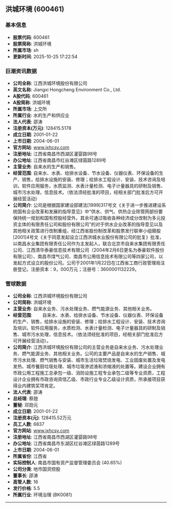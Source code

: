 ## 洪城环境 (600461)

### 基本信息

- **股票代码**: 600461
- **股票简称**: 洪城环境
- **所属市场**: sh
- **更新时间**: 2025-10-25 17:22:54

### 巨潮资讯数据

- **公司全称**: 江西洪城环境股份有限公司
- **英文名称**: Jiangxi Hongcheng Environment Co., Ltd.
- **A股代码**: 600461
- **A股简称**: 洪城环境
- **所属市场**: 上交所
- **所属行业**: 水的生产和供应业
- **法人代表**: 邵涛
- **注册资本(万元)**: 128415.5178
- **成立日期**: 2001-01-22
- **上市日期**: 2004-06-01
- **官方网站**: www.jxhcsy.com
- **注册地址**: 江西省南昌市西湖区灌婴路98号
- **办公地址**: 江西省南昌市红谷滩区绿茵路1289号
- **主营业务**: 自来水的生产和销售。
- **经营范围**: 自来水、水表、给排水设备、节水设备、仪器仪表、环保设备的生产、销售，给排水设施的安装、修理；给排水工程设计、安装、技术咨询及培训，软件应用服务，水质监测、水表计量检测、电子计量器具的研制及销售、城市污水处理，信息技术。（依法须经批准的项目，经相关部门批准后方可开展经营活动）
- **公司简介**: 公司是根据国家建设部建法[1999]317号文《关于进一步推进建设系统国有企业改革和发展的指导意见》中“供水、供气、供热企业除管网部份要保持统一规划和国有控股经营外，其余可通过吸收各种经济成分改制为多元投资主体的有限责任公司和股份有限公司”的对于供水企业改革的指导意见以及其他相关政策进行改制重组，经江西省股份制改革和股票发行联审小组赣股[2001]4号文《关于同意发起设立江西洪城水业股份有限公司的批复》批准，以南昌水业集团有限责任公司作为主发起人，联合北京市自来水集团有限责任公司、江西清华泰豪信息技术有限公司（2004年2月6日更名为泰豪软件股份有限公司）、南昌市煤气公司、南昌市公用信息技术有限公司等四家公司，以发起方式设立的股份公司。公司于2001年1月22日在江西省工商行政管理局注册登记，注册资本：9，000万元；注册号：3600001132229。

### 雪球数据

- **公司全称**: 江西洪城环境股份有限公司
- **公司简称**: 洪城环境
- **主营业务**: 自来水业务、污水处理业务、燃气能源业务、其他相关业务。
- **经营范围**: 　　自来水、水表、给排水设备、节水设备、仪器仪表、环保设备的生产、销售，给排水设施的安装、修理；给排水工程设计、安装、技术咨询及培训，软件应用服务，水质检测、水表计量检测、电子计量器具的研制及销售、城市污水处理，信息技术。（依法须经批准的项目，经相关部门批准后方可开展经营活动）。
- **公司简介**: 江西洪城环境股份有限公司的主营业务是自来水业务、污水处理业务、燃气能源业务、其他相关业务。公司的主要产品是自来水的生产销售、城市污水处理、燃气销售与安装、城市生活垃圾焚烧发电、工业固废处置及发电发热、城市餐厨垃圾处理、城市垃圾渗滤液和浓缩液的处置等。建设企业拥有市政公用工程施工总承包一级、消防设施工程专业承包二级等专业资质，工程设计企业拥有市政咨询资信乙级、市政行业专业乙级设计资质，所承接项目获得业内建筑奖项肯定。
- **法人代表**: 邵涛
- **总经理**: 蔡翘
- **董秘**: 邓勋元
- **成立日期**: 2001-01-22
- **注册资本(元)**: 128415.52万元
- **员工人数**: 6837
- **官方网站**: www.jxhcsy.com
- **注册地址**: 江西省南昌市西湖区灌婴路98号
- **办公地址**: 江西省南昌市东湖区红谷滩区绿茵路1289号
- **上市日期**: 2004-06-01
- **所属省份**: 江西省
- **实际控制人**: 南昌市国有资产监督管理委员会 (40.65%)
- **公司分类**: 地市国资控股
- **董事长**: 邵涛
- **高管人数**: 16
- **发行价格**: 5.5
- **所属行业**: 环境治理 (BK0081)

---